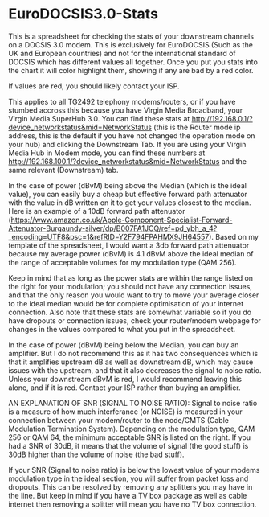 # EuroDOCSIS3.0-Stats

This is a spreadsheet for checking the stats of your downstream channels on a DOCSIS 3.0 modem. This is exclusively for EuroDOCSIS (Such as the UK and European countries) and not for the international standard of DOCSIS
which has different values all together. Once you put you stats into the chart it will color highlight them, showing if any are bad by a red color.

If values are red, you should likely contact your ISP.

This applies to all TG2492 telephony modems/routers, or if you have stumbed accross this because you have Virgin Media Broadband, your Virgin Media SuperHub 3.0.
You can find these stats at  http://192.168.0.1/?device_networkstatus&mid=NetworkStatus (this is the Router mode ip address, this is the default if you have not changed the operation mode on your hub) and clicking the Downstream Tab.
If you are using your Virgin Media Hub in Modem mode, you can find these numbers at http://192.168.100.1/?device_networkstatus&mid=NetworkStatus and the same relevant (Downstream) tab.

In the case of power (dBvM) being above the Median (which is the ideal value), you can easily buy a cheap but effective forward path attenuator with the value in dB written on it to get your values closest to the median. Here is an example of a 10dB forward path attenuator (https://www.amazon.co.uk/Apple-Component-Specialist-Forward-Attenuator-Burgaundy-silver/dp/B007FA1JCQ/ref=pd_ybh_a_4?_encoding=UTF8&psc=1&refRID=Y2F794FPAHMX9JH64557). Based on my template of the spreadsheet, I would want a 3db forward path attenuator because my average power (dBvM) is 4.1 dBvM above the ideal median of the range of acceptable volumes for my modulation type (QAM 256).

Keep in mind that as long as the power stats are within the range listed on the right for your modulation; you should not have any connection issues, and that the only reason you would want to try to move your average closer to the ideal median would be for complete optimisation of your internet connection. Also note that these stats are somewhat variable so if you do have dropouts or connection issues, check your router/modem webpage for changes in the values compared to what you put in the spreadsheet.

In the case of power (dBvM) being below the Median, you can buy an amplifier. But I do not recommend this as it has two consequences which is that it amplifies upstream dB as well as downstream dB, which may cause issues with the upstream, and that it also decreases the signal to noise ratio. Unless your downstream dBvM is red, I would recommend leaving this alone, and if it is red. Contact your ISP rather than buying an amplifier.

AN EXPLANATION OF SNR (SIGNAL TO NOISE RATIO): Signal to noise ratio is a measure of how much interferance (or NOISE) is measured in your connection between your modem/router to the node/CMTS (Cable Modulation Termination System). Depending on the modulation type, QAM 256 or QAM 64, the minimum acceptable SNR is listed on the right. If you had a SNR of 30dB, it means that the volume of signal (the good stuff) is 30dB higher than the volume of noise (the bad stuff).

If your SNR (Signal to noise ratio) is below the lowest value of your modems modulation type in the ideal section, you will suffer from packet loss and dropouts. This can be resolved by removing any splitters you may have in the line. But keep in mind if you have a TV box package as well as cable internet then removing a splitter will mean you have no TV box connection.
